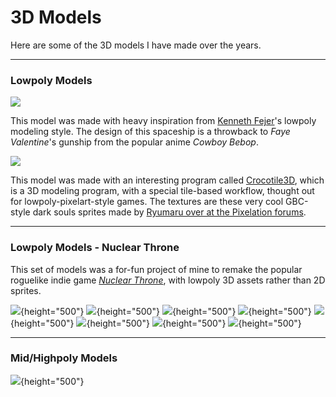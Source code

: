 
# 3D Models

Here are some of the 3D models I have made over the years.

------------------------------------------------------------------------

### Lowpoly Models

![](monocarrier.gif)

This model was made with heavy inspiration from [Kenneth Fejer](http://kennethfejer.com/3d.html)'s lowpoly modeling style.
The design of this spaceship is a throwback to *Faye Valentine*'s gunship from the popular anime *Cowboy Bebop*.

![](darksouls.png)

This model was made with an interesting program called [Crocotile3D](http://www.crocotile3d.com/),
which is a 3D modeling program, with a special tile-based workflow, thought out for lowpoly-pixelart-style games.
The textures are these very cool GBC-style dark souls sprites made by
[Ryumaru over at the Pixelation forums](https://pixelation.org/index.php?topic=17902.0).

------------------------------------------------------------------------

### Lowpoly Models - Nuclear Throne

This set of models was a for-fun project of mine to remake the popular
roguelike indie game [*Nuclear Throne*](#), with lowpoly 3D assets rather than 2D sprites.

![](nt_char02-Crystal_icon-large.png){height="500"}
![](nt_char06-YV_icon-large.png){height="500"}
![](nt_enem01-Bandit_icon-large.png){height="500"}
![](nt_enem03-BigWorm_icon-large.png){height="500"}
![](nt_enem05-Scorpion_icon-large.png){height="500"}
![](nt_enem06-GoldenScorpion_icon-large.png){height="500"}
![](nt_enem18-Snowtank_icon-large.png){height="500"}
![](nt_enem19-GoldenSnowtank_icon-large.png){height="500"}

------------------------------------------------------------------------

### Mid/Highpoly Models

![](TangRou_icon-large.png){height="500"}
